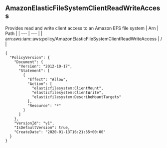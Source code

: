 
## AmazonElasticFileSystemClientReadWriteAccess
Provides read and write client access to an Amazon EFS file system
| Arn | Path |
| --- | --- |
| arn:aws:iam::aws:policy/AmazonElasticFileSystemClientReadWriteAccess | / |
```
{
  "PolicyVersion": {
    "Document": {
      "Version": "2012-10-17",
      "Statement": [
        {
          "Effect": "Allow",
          "Action": [
            "elasticfilesystem:ClientMount",
            "elasticfilesystem:ClientWrite",
            "elasticfilesystem:DescribeMountTargets"
          ],
          "Resource": "*"
        }
      ]
    },
    "VersionId": "v1",
    "IsDefaultVersion": true,
    "CreateDate": "2020-01-13T16:21:55+00:00"
  }
}
```
